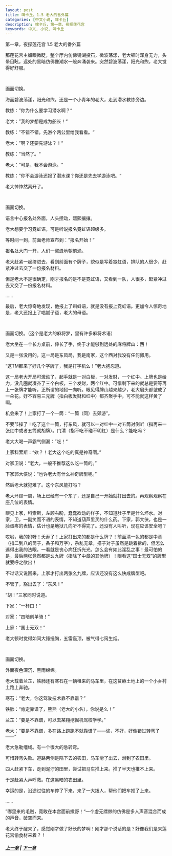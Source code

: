 ```yaml
---
layout: post
title: 啤卡丘，1.5 老大的番外篇
categories: [中文小说, 啤卡丘]
description: 啤卡丘，第一章，夜探莲花宫
keywords: 中文, 小说, 啤卡丘
---
```


第一章，夜探莲花宫 1.5 老大的番外篇

那莲花宫主媚眼微眨，整个厅内仿佛镜湖投石，微波荡漾，老大顿时浑身无力，头晕目眩，远处的黑暗仿佛像潮水一般奔涌袭来。突然碧波荡漾，阳光和煦，老大觉得好舒服。

<br>

画面切换。

海面碧波荡漾，阳光和煦。还是一个小青年的老大，走到潜水教练旁边。

教练：”你为什么要学习潜水啊？“

老大：”我的梦想是成为船长！“

教练：”不错不错。先游个两公里给我看看。“

老大：”啊？还要先游泳？！“

教练：”当然了。“

老大：”可是，我不会游泳。“

教练：”你不会游泳还报了潜水课？你还是先去学游泳吧。“

老大悻悻然离开了。

<br>

画面切换。

语言中心报名处外面，人头攒动，熙熙攘攘。

老大想要学习霓虹语，可是听说报名霓虹语超级多。

等时间一到，前面老师宣布到：”报名开始！“

报名处大门一开，人们一窝蜂地朝前涌。

老大赶紧一起挤进去，看到前面有个牌子，貌似是写着霓虹语，排队的人很少，赶紧冲过去交了一份报名材料。

但是老大不是很确定，刚才报名的是不是霓虹语，又看到一队，人很多，赶紧冲过去又交了一份报名材料。

……

最后，老大惊奇地发现，他报上了蝌蚪语，就是没有报上霓虹语。更加令人惊奇地是，老大还报上了唱腻子语，老大的母语。

<br>

画面切换。（这个是老大的麻将梦，里有许多麻将术语）

老大坐在一个长方桌前，伸长了手，终于才能够到远处的麻将牌山：西！

又是一张没用的，这一局是东风局，我是南家，这个西对我没有任何卵用。

“这TM都来了好几个字牌了，我是打字机么！”老大抱怨道。

这一局老大开局可激动了，起手就是一对白板，一对发财，一个红中。上牌也是给力，没几圈就凑齐了三个白板，三个发财，两个红中。可惜剩下来的就总是要等再上一张牌才能听，正所谓的地狱一向听。眼见得牌山越来越少，老大眉头都皱成了一朵花。好不容易三元牌（指白板发财和红中）都齐聚手中，可不能就这样黄了啊。

机会来了！上家打了一个一筒：“一筒（同）去郊游”。

不要节操了！吃了这个一筒，打东风，就可以一对红中一对五筒对倒听（指再来一张红中或者五筒就胡牌）。门清（指不吃不碰不明杠）是什么？能吃吗？

老大大喝一声霸气侧漏：”吃！“

上家科索斯：“欸？！老大这个吃的真是神奇啊。”

对家卫说：“老大，一般不推荐这么吃一筒的。”

下家郭大侠说：“也许老大有什么神奇牌型呢。”

然后老大就犯难了。这个东风能打吗？

老大环顾一周，场上已经有一个东了，还是自己一开始就打出去的。再观察观察在座几位的表情。

眼见上家，科索斯，左顾右盼，蠢蠢欲动的样子，不知道肚子里是什么坏水。对家，卫，一副笑而不语的表情，不知道葫芦里买的什么药。下家，郭大侠，也是一脸蛋疼的表情，估计也是地狱几向听不得完了。还没有人叫听，现在应该安全吧？

哎哟，我的妈呀！夭寿了！上家打出来的都是什么牌？！前面清一色的都是中章（指二到八的筒子，条子和万字），杂乱无章，搭子对子虽然是跳着拆的，但怎么逃得出我的法眼。一看就是丧心病狂拆光光。怎么会有如此淫乱之事！最可怕的是，最后两张竟然都是幺九牌（指除了中章的其他牌）！眼看这“国士无双”的牌型就要呼之欲出！

不过话又说回来，上家才打出两张幺九牌，应该还没有这么快成牌型吧。

不管了，豁出去了：“东风！”

“胡！”三家同时说道。

下家：“一杯口！”

对家：“四暗刻单骑！”

上家：“国士无双！”

老大顿时觉得如同大锤捶胸，五雷轰顶，被气得七窍生烟。

<br>

画面切换。

外面夜色深沉，黑雨绵绵。

老大载着兰芷，铁肺还有寒石在一辆租来的马车里，在这贫瘠土地上的一个小乡村土路上奔驰。

寒石：“老大，你这驾驶技术靠不靠谱？”

铁肺：“肯定靠谱了，熊熊（老大的小名），你说是么！”

兰芷：“要是不靠谱，可以去某翔挖掘机驾校学学。”

老大：“要是不靠谱，多在路上跑跑不就靠谱了——诶，不好，好像错过转弯了——”

老大急勒缰绳。有一个很大的急转弯。

可惜转弯失败。道路两侧是陷下去的农田，马车滑了出去，滑到了农田里。

四人赶紧下车，走到泥泞的田里，尝试把马车推上来。推了半天也推不上来。

于是赶紧大声呼救。在这黑暗的农田里。

幸运的是，沿途过往的车停了下来，来了一大拨人，帮他们把车推了上来。

……

”哪里来的毛贼，竟敢在本宫面前撒野！“一个虚无缥缈的仿佛是多人声音混合而成的声音，破空而来。

老大终于醒来了，感觉刚才做了好长的梦啊！刚才那个说话的是？好像我们是来莲花宫偷食材来着？！

##### [上一章](/2017/09/01/Pikaqiu-1-4/) | [下一章](/2017/09/03/Pikaqiu-1-6/)

